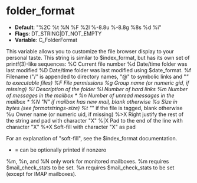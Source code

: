 # folder_format

- **Default**: "%2C %t %N %F %2l %-8.8u %-8.8g %8s %d %i"
- **Flags**: DT_STRING|DT_NOT_EMPTY
- **Variable**: C_FolderFormat

This variable allows you to customize the file browser display to your
personal taste.  This string is similar to $index_format, but has
its own set of printf(3)-like sequences:
%C      Current file number
%d      Date/time folder was last modified
%D      Date/time folder was last modified using $date_format.
%f      Filename ("/" is appended to directory names,
        "@" to symbolic links and "*" to executable files)
%F      File permissions
%g      Group name (or numeric gid, if missing)
%i      Description of the folder
%l      Number of hard links
%m      Number of messages in the mailbox *
%n      Number of unread messages in the mailbox *
%N      "N" if mailbox has new mail, blank otherwise
%s      Size in bytes (see formatstrings-size)
%t      "*" if the file is tagged, blank otherwise
%u      Owner name (or numeric uid, if missing)
%>X     Right justify the rest of the string and pad with character "X"
%|X     Pad to the end of the line with character "X"
%*X     Soft-fill with character "X" as pad

For an explanation of "soft-fill", see the $index_format documentation.

* = can be optionally printed if nonzero

%m, %n, and %N only work for monitored mailboxes.
%m requires $mail_check_stats to be set.
%n requires $mail_check_stats to be set (except for IMAP mailboxes).
